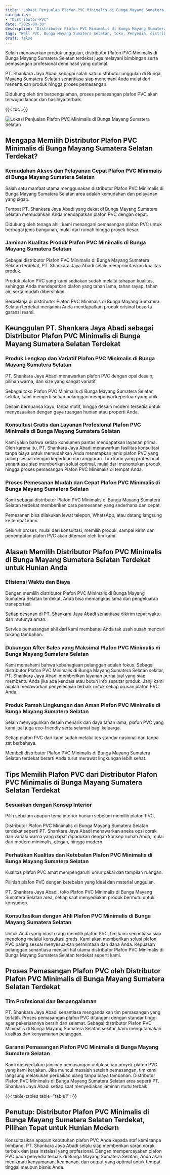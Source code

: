 ```yaml
---
title: "Lokasi Penjualan Plafon PVC Minimalis di Bunga Mayang Sumatera Selatan"
categories: 
- "Distributor-PVC"
date: "2025-09-30"
description: "Distributor Plafon PVC Minimalis di Bunga Mayang Sumatera Selatan untuk tempat tinggal, kantor, dan gerai. Produk terbaik, beragam motif, warna menarik, beserta servis penempatan oleh tenaga ahli ahli serta garansi resmi!|Servis distribusi Plafon PVC Minimalis di Bunga Mayang Sumatera Selatan bagi kebutuhan rumah, kantor, maupun toko, dengan produk unggulan dan penempatan oleh teknisi profesional serta kepastian resmi.|Alternatif Plafon PVC Minimalis di Bunga Mayang Sumatera Selatan yang andal bagi tempat tinggal, perkantoran, serta toko, bersama produk berkualitas dan pemasangan dikerjakan oleh tim ahli serta kepastian resmi.|Penjualan Plafon PVC Minimalis di Bunga Mayang Sumatera Selatan bagi tempat tinggal, office, dan toko, beserta material terbaik dan instalasi dikerjakan oleh teknisi profesional, disertai dengan jaminan resmi.}"
tags: "Wall PVC, Bunga Mayang Sumatera Selatan, toko, Penyedia, distributor"
draft: false
---
```


Selain menawarkan produk unggulan, distributor Plafon PVC Minimalis di Bunga Mayang Sumatera Selatan terdekat juga melayani bimbingan serta pemasangan profesional demi hasil yang optimal.

PT. Shankara Jaya Abadi sebagai salah satu distributor unggulan di Bunga Mayang Sumatera Selatan senantiasa siap menemani Anda mulai dari menentukan produk hingga proses pemasangan.

Didukung oleh tim berpengalaman, proses pemasangan plafon PVC akan terwujud lancar dan hasilnya terbaik.

{{< toc >}}

![Lokasi Penjualan Plafon PVC Minimalis di Bunga Mayang Sumatera Selatan](/images/Distributor-PVC/Lokasi-Penjualan-Plafon-PVC-Minimalis-di-Bunga-Mayang-Sumatera-Selatan.png)


## Mengapa Memilih Distributor Plafon PVC Minimalis di Bunga Mayang Sumatera Selatan Terdekat?

### Kemudahan Akses dan Pelayanan Cepat Plafon PVC Minimalis di Bunga Mayang Sumatera Selatan

Salah satu manfaat utama menggunakan distributor Plafon PVC Minimalis di Bunga Mayang Sumatera Selatan area adalah kemudahan dan pelayanan yang sigap.

Tempat PT. Shankara Jaya Abadi yang dekat di Bunga Mayang Sumatera Selatan memudahkan Anda mendapatkan plafon PVC dengan cepat.

Didukung oleh tenaga ahli, kami menangani pemasangan plafon PVC untuk berbagai jenis bangunan, mulai dari rumah hingga proyek besar.

### Jaminan Kualitas Produk Plafon PVC Minimalis di Bunga Mayang Sumatera Selatan

Sebagai distributor Plafon PVC Minimalis di Bunga Mayang Sumatera Selatan terdekat, PT. Shankara Jaya Abadi selalu memprioritaskan kualitas produk.

Produk plafon PVC yang kami sediakan sudah melalui tahapan kualitas, sehingga Anda mendapatkan plafon yang tahan lama, tahan rayap, tahan air, serta mudah dibersihkan.

Berbelanja di distributor Plafon PVC Minimalis di Bunga Mayang Sumatera Selatan terdekat menjamin Anda mendapatkan produk orisinal beserta garansi resmi.

## Keunggulan PT. Shankara Jaya Abadi sebagai Distributor Plafon PVC Minimalis di Bunga Mayang Sumatera Selatan Terdekat

### Produk Lengkap dan Variatif Plafon PVC Minimalis di Bunga Mayang Sumatera Selatan

PT. Shankara Jaya Abadi menawarkan plafon PVC dengan opsi desain, pilihan warna, dan size yang sangat variatif.

Sebagai toko Plafon PVC Minimalis di Bunga Mayang Sumatera Selatan sekitar, kami mengerti setiap pelanggan mempunyai keperluan yang unik.

Desain bernuansa kayu, tanpa motif, hingga desain modern tersedia untuk menyesuaikan dengan gaya ruangan hunian atau properti Anda.

### Konsultasi Gratis dan Layanan Profesional Plafon PVC Minimalis di Bunga Mayang Sumatera Selatan

Kami yakin bahwa setiap konsumen pantas mendapatkan layanan prima. Oleh karena itu, PT. Shankara Jaya Abadi menawarkan fasilitas konsultasi tanpa biaya untuk memudahkan Anda menetapkan jenis plafon PVC yang paling sesuai dengan keperluan dan anggaran. Tim kami yang profesional senantiasa siap memberikan solusi optimal, mulai dari menentukan produk hingga proses pemasangan Plafon PVC Minimalis di tempat Anda.

### Proses Pemesanan Mudah dan Cepat Plafon PVC Minimalis di Bunga Mayang Sumatera Selatan

Kami sebagai distributor Plafon PVC Minimalis di Bunga Mayang Sumatera Selatan terdekat memberikan cara pemesanan yang sederhana dan cepat.

Pemesanan bisa dilakukan lewat telepon, WhatsApp, atau datang langsung ke tempat kami.

Seluruh proses, mulai dari konsultasi, memilih produk, sampai kirim dan penempatan plafon PVC akan ditemani oleh tim kami.

## Alasan Memilih Distributor Plafon PVC Minimalis di Bunga Mayang Sumatera Selatan Terdekat untuk Hunian Anda

### Efisiensi Waktu dan Biaya

Dengan memilih distributor Plafon PVC Minimalis di Bunga Mayang Sumatera Selatan terdekat, Anda bisa memangkas lama dan pengeluaran transportasi.

Setiap pesanan di PT. Shankara Jaya Abadi senantiasa dikirim tepat waktu dan mutunya aman.

Service pemasangan ahli dari kami membantu Anda tak usah susah mencari tukang tambahan.

### Dukungan After Sales yang Maksimal Plafon PVC Minimalis di Bunga Mayang Sumatera Selatan

Kami memahami bahwa kebahagiaan pelanggan adalah fokus. Sebagai distributor Plafon PVC Minimalis di Bunga Mayang Sumatera Selatan sekitar, PT. Shankara Jaya Abadi memberikan layanan purna jual yang siap membantu Anda jika ada kendala atau butuh info seputar produk. Janji kami adalah menawarkan penyelesaian terbaik untuk setiap urusan plafon PVC Anda.

### Produk Ramah Lingkungan dan Aman Plafon PVC Minimalis di Bunga Mayang Sumatera Selatan

Selain menyuguhkan desain menarik dan daya tahan lama, plafon PVC yang kami jual juga eco-friendly serta selamat bagi keluarga.

Setiap plafon PVC dari kami sudah melalui tes standar nasional dan tanpa zat berbahaya.

Membeli distributor Plafon PVC Minimalis di Bunga Mayang Sumatera Selatan terdekat berarti Anda turut merawat lingkungan lebih sehat.

## Tips Memilih Plafon PVC dari Distributor Plafon PVC Minimalis di Bunga Mayang Sumatera Selatan Terdekat

### Sesuaikan dengan Konsep Interior

Pilih sebelum apapun tema interior hunian sebelum memilih plafon PVC.

Distributor Plafon PVC Minimalis di Bunga Mayang Sumatera Selatan terdekat seperti PT. Shankara Jaya Abadi menawarkan aneka opsi corak dan variasi warna yang dapat dipadukan dengan konsep rumah Anda, mulai dari modern minimalis, elegan, hingga modern.

### Perhatikan Kualitas dan Ketebalan Plafon PVC Minimalis di Bunga Mayang Sumatera Selatan

Kualitas plafon PVC amat mempengaruhi umur pakai dan tampilan ruangan.

Pilihlah plafon PVC dengan ketebalan yang ideal dan material unggulan.

PT. Shankara Jaya Abadi, toko Plafon PVC Minimalis di Bunga Mayang Sumatera Selatan area, setiap saat menyediakan produk bermutu untuk konsumen.

### Konsultasikan dengan Ahli Plafon PVC Minimalis di Bunga Mayang Sumatera Selatan

Untuk Anda yang masih ragu memilih plafon PVC, tim kami senantiasa siap menolong melalui konsultasi gratis. Kami akan memberikan solusi plafon PVC paling sesuai menyesuaikan permintaan dan dana Anda. Kepuasan pelanggan senantiasa menjadi hal utama distributor Plafon PVC Minimalis di Bunga Mayang Sumatera Selatan terdekat seperti kami.

## Proses Pemasangan Plafon PVC oleh Distributor Plafon PVC Minimalis di Bunga Mayang Sumatera Selatan Terdekat

### Tim Profesional dan Berpengalaman

PT. Shankara Jaya Abadi senantiasa mengandalkan tim pemasangan yang terlatih. Proses pemasangan plafon PVC ditangani dengan standar tinggi agar pekerjaannya bersih dan selamat. Sebagai distributor Plafon PVC Minimalis di Bunga Mayang Sumatera Selatan sekitar, kami mengutamakan kualitas dan kenyamanan pelanggan.

### Garansi Pemasangan Plafon PVC Minimalis di Bunga Mayang Sumatera Selatan

Kami menyediakan jaminan pemasangan untuk setiap proyek plafon PVC yang kami kerjakan. Jika muncul masalah setelah pemasangan, tim kami langsung melakukan perbaikan ulang tanpa biaya tambahan. Distributor Plafon PVC Minimalis di Bunga Mayang Sumatera Selatan area seperti PT. Shankara Jaya Abadi setiap saat menyediakan jaminan mutu terbaik.

{{< table-tables table="table1" >}}

## Penutup: Distributor Plafon PVC Minimalis di Bunga Mayang Sumatera Selatan Terdekat, Pilihan Tepat untuk Hunian Modern

Konsultasikan apapun kebutuhan plafon PVC Anda kepada staf kami tanpa bimbang. PT. Shankara Jaya Abadi selalu siap memberikan saran corak terbaik dan jasa instalasi yang profesional. Dengan mempercayakan plafon PVC pada penyedia terbaik di Bunga Mayang Sumatera Selatan, Anda akan menikmati kenyamanan, keamanan, dan output yang optimal untuk tempat tinggal maupun bisnis Anda.